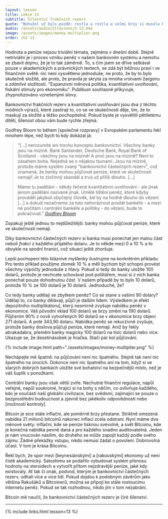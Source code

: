 ```yaml
---
layout: lesson
title: Lekce 13
subtitle: Šílenství frakčních rezerv
quote: "Bohužel už bylo pozdě: rostla a rostla a velmi brzy si musela kleknout: za další minutu už nebylo místo ani na to, a tak vyzkoušela ležení s jedním loktem opřeným o dveře a druhou rukou stočenou kolem hlavy. Stále však rostla a jako poslední možnost vystrčila jednu ruku z okna a jednu nohu do komína a řekla si: \"Teď už nemůžu nic dělat - co se mnou bude?\""
audio: /assets/audio/21lessons/2-13.m4a
image: /assets/images/money-multiplier.png
order: ch2-13
---
```


Hodnota a peníze nejsou triviální témata, zejména v dnešní době. 
Stejně netriviální je i proces vzniku peněz v našem bankovním systému 
a nemohu se zbavit dojmu, že je to tak záměrně. To, s čím jsem se 
dříve setkával pouze v akademických a právnických textech, se zdá být 
běžnou praxí i ve finančním světě: nic není vysvětleno jednoduše, 
ne proto, že by to bylo skutečně složité, ale proto, že pravda je skryta 
za mnoha vrstvami žargonu a *zdánlivé* složitosti. "Expanzivní 
měnová politika, kvantitativní uvolňování, fiskální stimuly pro 
ekonomiku". Publikum souhlasně přikyvuje, zhypnotizováno vznešenými slovy.

Bankovnictví frakčních rezerv a kvantitativní uvolňování jsou dva 
z těchto módních výrazů, které zastírají to, co se ve skutečnosti děje, 
tím, že to maskují za složité a těžko pochopitelné. Pokud byste je 
vysvětlili pětiletému dítěti, šílenost obou vám bude rychle zřejmá.

Godfrey Bloom to během [společné rozpravy] v Evropském parlamentu 
řekl mnohem lépe, než bych to kdy dokázal já:

> "[...] nerozumíte ani trochu konceptu bankovnictví. Všechny banky jsou 
> na mizině. Bank Santander, Deutsche Bank, Royal Bank of Scotland - všechny 
> jsou na mizině! A proč jsou na mizině? Není to zásahem boha. Nejedná se 
> o nějakou tsunami. Jsou na mizině, protože máme systém zvaný "bankovnictví 
> částečných rezerv", což znamená, že banky mohou půjčovat peníze, které 
> ve skutečnosti nemají! Je to zločinný skandál a trvá už příliš dlouho. [...]
>
> Máme tu padělání - někdy řečené kvantitativní uvolňování - ale jinak 
> jenom padělání nazvané jinak. Umělé tištění peněz, které kdyby prováděl 
> jakýkoli obyčejný člověk, šel by na hodně dlouho do vězení [...] a dokud 
> nezačneme za tuto nehoráznost posílat bankéře - a mezi ně počítám 
> i centrální bankéře a politiky - do vězení, bude to pokračovat."
> <cite>[Godfrey Bloom][joint debate]</cite>

Zopakuji ještě jednou to nejdůležitější: banky mohou půjčovat peníze, 
které ve skutečnosti nemají.

Díky bankovnictví částečných rezerv si banka musí ponechat jen malou část 
neboli *frakci* z každého přijatého dolaru. Je to někde mezi 0 a 10 % a to 
obvykle na spodní hranici, což situaci ještě zhoršuje.

Lepší pochopení této bláznivé myšlenky ilustrujme na konkrétním příkladu: 
Pro tento příklad použijme zlomek 10 % a měli bychom být schopni provést 
všechny výpočty jednoduše z hlavy. Pokud si tedy do banky uložíte 100 dolarů, 
protože je nechcete schovávat pod polštářem, musí si z nich banka ponechat 
pouze dohodnutou *část*. V našem případě by to bylo 10 dolarů, 
protože 10 % ze 100 dolarů je 10 dolarů. Jednoduché, že?

Co tedy banky udělají se zbytkem peněz? Co se stane s vašimi 90 dolary? 
Udělají to, co banky dělávají, půjčí je dalším lidem. Výsledkem je efekt 
depozitního multiplikátoru], který nesmírně zvyšuje nabídku peněz v ekonomice. 
Váš původní vklad 100 dolarů se brzy změní na 190 dolarů. Půjčením 90% 
z nově vytvořených 90 dolarů se v ekonomice brzy objeví 271 dolarů. A poté 
343,90 dolaru. Nabídka peněz se rekurzivně zvyšuje, protože banky doslova 
půjčují peníze, které nemají. Aniž by řekly abrakadabra, přemění banky 
magicky 100 dolarů na tisíc dolarů nebo více. Ukazuje se, že desetinásobek 
je hračka. Stačí pár kol půjčování.

{% include image.html path="./assets/images/money-multiplier.png" %}

Nechápejte mě špatně: na půjčování není nic špatného. Stejně tak není nic 
špatného na úrocích. Dokonce není nic špatného ani na tom, když si ve starých 
dobrých bankách uložíte své bohatství na bezpečnější místo, než je váš 
šuplík s ponožkami.

Centrální banky jsou však větší zvíře. Nechutné finanční regulace, napůl 
veřejné, napůl soukromé, hrající si na bohy s něčím, co ovlivňuje každého, 
kdo je součástí naší globální civilizace, bez svědomí, zajímající se pouze 
o bezprostřední budoucnost a zjevně bez jakékoliv odpovědnosti 
nebo [možnosti kontroly].

Bitcoin je sice stále inflační, ale poměrně brzy přestane. Striktně omezená 
nabídka 21 milionů bitcoinů nakonec inflaci zcela odstraní. Nyní máme dva 
měnové světy: inflační, kde se peníze tisknou svévolně, a svět Bitcoinu, 
kde je konečná nabídka pevně daná a pro každého snadno auditovatelná. Jeden 
je nám vnucován násilím, do druhého se může zapojit každý podle svého zájmu. 
Žádné překážky vstupu, nikdo nemusí žádat o povolení. Dobrovolná účast. 
V tom je krása Bitcoinu.

Řekl bych, že spor mezi [keynesiánskými] a [rakouskými] ekonomy už není 
čistě akademický. Satoshimu se podařilo vybudovat systém přenosu hodnoty 
na steroidech a vytvořit přitom nejzdravější peníze, jaké kdy existovaly. 
Ať tak či onak, podvod, kterým je bankovnictví částečných rezerv, odhalí 
více a více lidí. Pokud dojdou k podobným závěrům jako většina Rakušáků 
a Bitcoinerů, možná se připojí ke stále rostoucímu internetu peněz. 
Pokud se tak rozhodnou, nikdo jim v tom nezabrání.

Bitcoin mě naučil, že bankovnictví částečných rezerv je čiré šílenství.

---

{% include links.html lesson=13 %}

[The Creature From Jekyll Island]: https://archive.org/details/pdfy--Pori1NL6fKm2SnY

[joint debate]: https://www.youtube.com/watch?v=hYzX3YZoMrs
[money multiplier]: https://en.wikipedia.org/wiki/Money_multiplier
[auditability]: https://i.imgur.com/O03TBuP.jpg
[Keynesian]: https://en.wikipedia.org/wiki/Keynesian_economics
[Austrian]: https://en.wikipedia.org/wiki/Austrian_School

<!-- Wikipedia -->
[alice]: https://en.wikipedia.org/wiki/Alice%27s_Adventures_in_Wonderland
[carroll]: https://en.wikipedia.org/wiki/Lewis_Carroll
